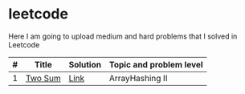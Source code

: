 # leetcode
Here I am going to upload medium and hard problems that I solved in Leetcode

| # | Title | Solution | Topic and problem level |
|---| ----- | -------- | ----------------------- |
| 1 | [Two Sum](https://leetcode.com/problems/two-sum/) | [Link](https://github.com/Akadil/leetcode/blob/main/arrayHashing/2_addTwoNumbers.py) | ArrayHashing II
